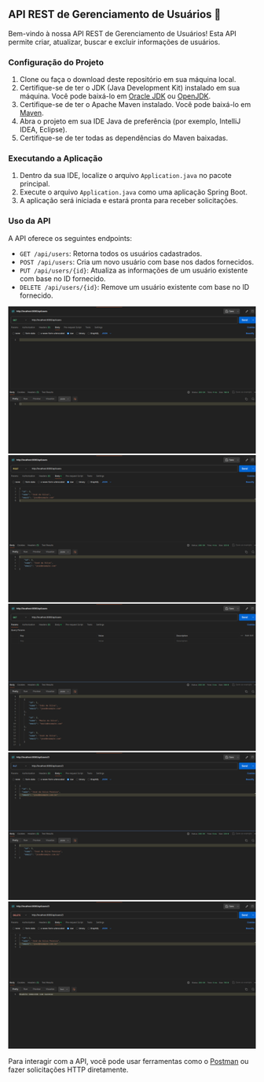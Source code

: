 ## API REST de Gerenciamento de Usuários 🚀

Bem-vindo à nossa API REST de Gerenciamento de Usuários! Esta API permite criar, atualizar, buscar e excluir informações de usuários.

### Configuração do Projeto

1. Clone ou faça o download deste repositório em sua máquina local.
2. Certifique-se de ter o JDK (Java Development Kit) instalado em sua máquina. Você pode baixá-lo em [Oracle JDK](https://www.oracle.com/java/technologies/javase-jdk11-downloads.html) ou [OpenJDK](https://adoptopenjdk.net/).
3. Certifique-se de ter o Apache Maven instalado. Você pode baixá-lo em [Maven](https://maven.apache.org/download.cgi).
4. Abra o projeto em sua IDE Java de preferência (por exemplo, IntelliJ IDEA, Eclipse).
5. Certifique-se de ter todas as dependências do Maven baixadas.

### Executando a Aplicação

1. Dentro da sua IDE, localize o arquivo `Application.java` no pacote principal.
2. Execute o arquivo `Application.java` como uma aplicação Spring Boot.
3. A aplicação será iniciada e estará pronta para receber solicitações.

### Uso da API

A API oferece os seguintes endpoints:

- `GET /api/users`: Retorna todos os usuários cadastrados.
- `POST /api/users`: Cria um novo usuário com base nos dados fornecidos.
- `PUT /api/users/{id}`: Atualiza as informações de um usuário existente com base no ID fornecido.
- `DELETE /api/users/{id}`: Remove um usuário existente com base no ID fornecido.

![Imagem de Exemplo 1](assets/img.png)
![Imagem de Exemplo 1](assets/img_1.png)
![Imagem de Exemplo 1](assets/img_2.png)
![Imagem de Exemplo 1](assets/img_3.png)
![Imagem de Exemplo 1](assets/img_4.png)



Para interagir com a API, você pode usar ferramentas como o [Postman](https://www.postman.com/downloads/) ou fazer solicitações HTTP diretamente.
